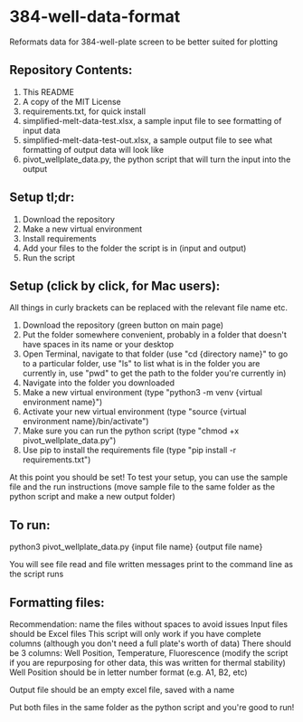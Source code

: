 # 384-well-data-format
Reformats data for 384-well-plate screen to be better suited for plotting

## Repository Contents:
1. This README
2. A copy of the MIT License
3. requirements.txt, for quick install
4. simplified-melt-data-test.xlsx, a sample input file to see formatting of input data
5. simplified-melt-data-test-out.xlsx, a sample output file to see what formatting of output data will look like
6. pivot_wellplate_data.py, the python script that will turn the input into the output

## Setup tl;dr:
1. Download the repository
2. Make a new virtual environment
3. Install requirements
4. Add your files to the folder the script is in (input and output)
5. Run the script

## Setup (click by click, for Mac users):
All things in curly brackets can be replaced with the relevant file name etc.
1. Download the repository (green button on main page)
2. Put the folder somewhere convenient, probably in a folder that doesn't have spaces in its name or your desktop
3. Open Terminal, navigate to that folder (use "cd {directory name}" to go to a particular folder, use "ls" to list what is in the folder you are currently in, use "pwd" to get the path to the folder you're currently in)
4. Navigate into the folder you downloaded
5. Make a new virtual environment (type "python3 -m venv {virtual environment name}")
6. Activate your new virtual environment (type "source {virtual environment name}/bin/activate")
7. Make sure you can run the python script (type "chmod +x pivot_wellplate_data.py")
8. Use pip to install the requirements file (type "pip install -r requirements.txt")

At this point you should be set!
To test your setup, you can use the sample file and the run instructions (move sample file to the same folder as the python script and make a new output folder)

## To run:
python3 pivot_wellplate_data.py {input file name} {output file name}

You will see file read and file written messages print to the command line as the script runs

## Formatting files:
Recommendation: name the files without spaces to avoid issues
Input files should be Excel files
This script will only work if you have complete columns (although you don't need a full plate's worth of data)
There should be 3 columns:
Well Position, Temperature, Fluorescence
(modify the script if you are repurposing for other data, this was written for thermal stability)
Well Position should be in letter number format (e.g. A1, B2, etc)

Output file should be an empty excel file, saved with a name

Put both files in the same folder as the python script and you're good to run!
